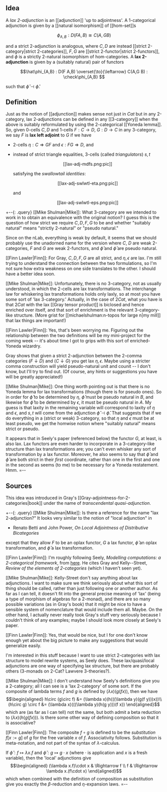 ## Idea ##

A _lax 2-adjunction_ is an [[adjunction]] 'up to adjointness'.  A
1-categorical adjunction is given by a [[natural isomorphism]] of [[hom-set]]s

$$\phi_{A,B} : D(F A,B) \cong C(A,G B)$$

and a strict 2-adjunction is analogous, where $C,D$ are instead [[strict 2-category|strict 2-categories]], $F,G$ are [[strict 2-functor|strict 2-functors]], and $\phi$ is a strictly 2-natural isomorphism of hom-categories.  A __lax 2-adjunction__ is given by a (suitably natural) pair of functors

$$\hat\phi_{A,B} : D(F A,B) \overset{\to}{\leftarrow} C(A,G B) :
\check\phi_{A,B} $$

such that $\check\phi\dashv\hat\phi$.


## Definition ##

Just as the notion of [[adjunction]] makes sense not just in $Cat$ but
in any 2-category, lax 2-adjunctions can be defined in any [[3-category]] when the above is suitably reformulated by using the 2-categorical [[Yoneda lemma]].  So, given 0-cells $C,D$ and 1-cells $F:C\to D$, $G:D\to C$ in any 3-category, we say $F$ is __lax left adjoint__ to $G$ if we have

* 2-cells $\eta:C\Rightarrow G F$ and $\epsilon:F G \Rightarrow D$, and

* instead of strict triangle equalities, 3-cells (called _triangulators_)
  $s,t$

  <center markdown="1">[[lax-adj-mdfs.png:pic]]</center>

  satisfying the _swallowtail identities_:

  <center markdown="1">[[lax-adj-swlwtl-eta.png:pic]]</center>

  and

  <center markdown="1">[[lax-adj-swlwtl-eps.png:pic]]</center>

+--{: .query}
[[Mike Shulman|Mike]]: What 3-category are we intended to work in to obtain an equivalence with the original notion?  I guess this is the question of how strict we require $C,D,F,G$ to be and whether "suitably natural" means "strictly 2-natural" or "pseudo natural."

Since on the nLab, everything is weak by default, it seems that we should probably use the unadorned name for the version where $C$, $D$ are weak 2-categories, $F$ and $G$ are weak 2-functors, and $\hat\phi$ and $\check\phi$ are pseudo natural.

[[Finn Lawler|Finn]]:  For Gray, $C,D,F,G$ are all strict, and $\eta,\epsilon$ are lax.  I'm still trying to understand the connection between the two formulations, so I'm not sure how extra weakness on one side translates to the other.  I should have a better idea soon.

[[Mike Shulman|Mike]]: Unfortunately, there is no 3-category, not as usually understood, in which the 2-cells are lax transformations.  The interchange law for whiskering lax transformations holds only laxly, so at most you have some sort of 'lax 3-category.'  Actually, in the case of $2Cat$, what you have is that $2Cat$ with the lax [[Gray tensor product]] is biclosed and hence enriched over itself, and that sort of enrichment is the relevant 3-category-like structure.  (More grist for [[michaelshulman:n-topos for large n|my mill]] that lax things are important!)

[[Finn Lawler|Finn]]:  Yes, that's been worrying me.  Figuring out the relationship between the two definitions will be my mini-project for the coming week -- it's about time I got to grips with this sort of enriched-Yoneda wizardry.

Gray shows that given a strict 2-adjunction between the 2-comma categories $(F\downarrow D)$ and $(C\downarrow G)$ you get lax $\eta,\epsilon$.  Maybe using a stricter comma construction will yield pseudo-natural unit and counit -- I don't know, but I'll try to find out.  (Of course, any hints or suggestions you have will be greatly appreciated!)

[[Mike Shulman|Mike]]: One thing worth pointing out is that there is  no Yoneda lemma for lax transformations (though there is for pseudo ones).  So in order for $\hat\phi$ to be determined by $\eta$, $\hat\phi$ must be pseudo natural in $B$, and likewise for $\check\phi$ to be determined by $\epsilon$, it must be pseudo natural in $A$.  My guess is that laxity in the remaining variable will correspond to laxity of $\eta$ and $\epsilon$, and $s,t$ will come from the adjunction $\check\phi\dashv\hat\phi$.  That suggests that if we do everything in a (strict or weak) 3-category, so that $\eta$ and $\epsilon$ must be at least pseudo, we get the homwise notion where "suitably natural" means strict or pseudo.

It appears that in Seely's paper (referenced below) the functor $G$, at least, is also lax.  Lax functors are even harder to incorporate in a 3-category-like structure than lax transformations are; you can't even whisker any sort of transformation by a lax functor.  Moreover, he also seems to say that $\hat\phi$ and $\check\phi$ are both strict in their _first_ coordinate, rather than one in the first and one in the second as seems (to me) to be necessary for a Yoneda restatement.  Hmm.
=--

## Sources ##

This idea was introduced in Gray's [[Gray-adjointness-for-2-categories|book]] under the name of _transcendental quasi-adjunction_.

+--{: .query}
[[Mike Shulman|Mike]]: Is there a reference for the name "lax 2-adjunction?"  It looks very similar to the notion of "local adjunction"  in

* Renato Betti and John Power, _On Local Adjointness of Distributive Bicategories_

except that they allow $F$ to be an oplax functor, $G$ a lax functor, $\hat\phi$ an oplax transformation, and $\check\phi$ a lax transformation.

[[Finn Lawler|Finn]]:  I'm roughly following Seely, _Modelling computations: a 2-categorical framework_, from [here](http://www.math.mcgill.ca/~rags/WkAdj/LICS.pdf).  He cites Gray and Kelly--Street, _Review of the elements of 2-categories_ (which I haven't seen yet).

[[Mike Shulman|Mike]]: Kelly-Street don't say anything about lax adjunctions.  I want to make sure we think seriously about what this sort of thing should be called, rather than just following one or another author.  As far as I can tell, it doesn't fit into the general precise meaning of 'lax' (being a type of morphism of algebras for a 2-monad), and there are so many possible variations (as in Gray's book) that it might be nice to have a sensible system of nomenclature that would include them all.  Maybe.  On the other hand, I actually never really took Gray's stuff very seriously because I couldn't think of any examples; maybe I should look more closely at Seely's paper.

[[Finn Lawler|Finn]]:  Yes, that would be nice, but I for one don't know enough yet about the big picture to make any suggestions that would generalize easily.

I'm interested in this stuff because I want to use strict 2-categories with lax structure to model rewrite systems, as Seely does.  These lax/quasi/local adjunctions are one way of specifying lax structure, but there are probably others (3-monads on 2-Cat?  Lawvere 3-theories?).

[[Mike Shulman|Mike]]: I don't understand how Seely's definitions give you a 2-category; all I can see is a 'lax 2-category' of some sort.  If the composite of lambda terms $f$ and $g$ is defined by $(\lambda x) (g(f x))$, then we have
$$\begin{aligned}
  h\circ (g\circ f) &= (\lambda x)(h(((\lambda y)(g(f y)))x))\\
  (h\circ g) \circ f &= (\lambda x)(((\lambda y)(h(g y)))(f x))
\end{aligned}$$
which are (as far as I can tell) not the same, but both admit a beta reduction to $(\lambda x)(h(g(f x)))$.  Is there some other way of defining composition so that it is associative?

[[Finn Lawler|Finn]]:  The composite $f\circ g$ is defined to be the _substitution_ $f[x:=g]$ of $g$ for the free variable $x$ of $f$.  Associativity follows.  Substitution is meta-notation, and not part of the syntax of $\lambda$-calculus.

If $\hat\phi:f\mapsto \lambda x.f$ and $\check\phi:g\mapsto g\cdot x$ (where $\cdot$ is application and $x$ is a fresh variable), then the 'local' adjunctions give
$$\begin{aligned}
  (\lambda x.f)\cdot x & \Rightarrow f \\
  f & \Rightarrow \lambda x.(f\cdot x)
\end{aligned}$$
which when combined with the definition of composition as substitution give you exactly the $\beta$-reduction and $\eta$-expansion laws.
=--
